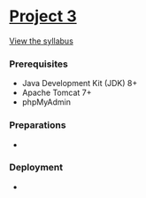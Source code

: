 # [Project 3](https://umsl.jaredible.net/Project3)
[View the syllabus](http://htmlpreview.github.io/?https://github.com/jaredible/umsl-cmpsci-4010/blob/master/Project3/CS4010Fall2019Project3.html)
<br/>

### Prerequisites

* Java Development Kit (JDK) 8+
* Apache Tomcat 7+
* phpMyAdmin

### Preparations

- 

### Deployment

- 
